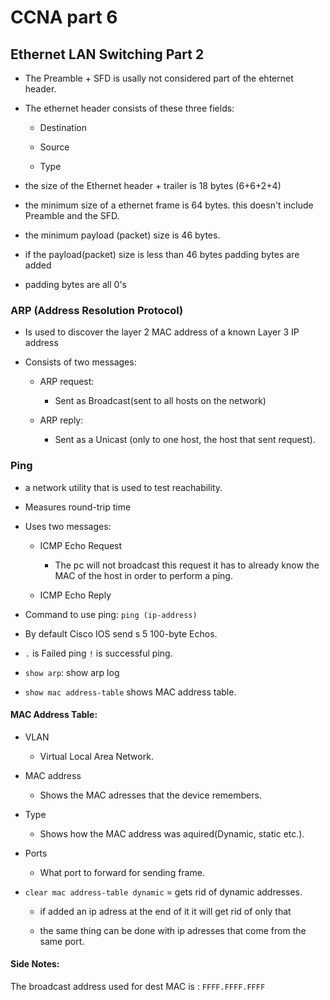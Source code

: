 # CCNA part 6

## Ethernet LAN Switching Part 2

* The Preamble + SFD is usally not considered part of the ehternet header.

* The ethernet header consists of these three fields:

    * Destination

    * Source

    * Type

* the size of the Ethernet header + trailer is 18 bytes (6+6+2+4)

* the minimum size of a ethernet frame is 64 bytes. this doesn't include Preamble and the SFD.

* the minimum payload (packet) size is 46 bytes.

* if the payload(packet) size is less than 46 bytes padding bytes are added

* padding bytes are all 0's

### ARP (Address Resolution Protocol)

* Is used to discover the layer 2 MAC address of a known Layer 3 IP address

* Consists of two messages:

    * ARP request:

        * Sent as Broadcast(sent to all hosts on the network)

    * ARP reply:
        * Sent as a Unicast (only to one host, the host that sent request).

### Ping

* a network utility that is used to test reachability.

* Measures round-trip time

* Uses two messages:

    * ICMP Echo Request 
        * The pc will not broadcast this request it has to already know the MAC of the host in order to perform a ping.

    * ICMP Echo Reply

* Command to use ping: `ping (ip-address)`

* By default Cisco IOS send s 5 100-byte Echos.

* `.` is Failed ping `!` is successful ping.

* `show arp`: show arp log 

* `show mac address-table` shows MAC address table.

#### MAC Address Table:

* VLAN

    * Virtual Local Area Network.

* MAC address

    * Shows the MAC adresses that the device remembers.

* Type

    * Shows how the MAC address was aquired(Dynamic, static etc.).

* Ports

    * What port to forward for sending frame.

* `clear mac address-table dynamic` = gets rid of dynamic addresses.

    * if added an ip adress at the end of it it will get rid of only that 

    * the same thing can be done with ip adresses that come from the same port.
 
#### Side Notes:

The broadcast address used for dest MAC is : `FFFF.FFFF.FFFF`